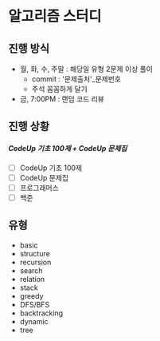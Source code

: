 # 알고리즘 스터디
## 진행 방식
* 월, 화, 수, 주말 : 해당일 유형 2문제 이상 풀이
  * commit : '문제출처'_문제번호
  * 주석 꼼꼼하게 달기
* 금, 7:00PM : 랜덤 코드 리뷰

## 진행 상황
#### *__CodeUp 기초 100제 + CodeUp 문제집__*
-[ ] CodeUp 기초 100제
-[ ] CodeUp 문제집
-[ ] 프로그래머스
-[ ] 백준

## 유형
* basic
* structure
* recursion
* search
* relation
* stack
* greedy
* DFS/BFS
* backtracking
* dynamic
* tree
